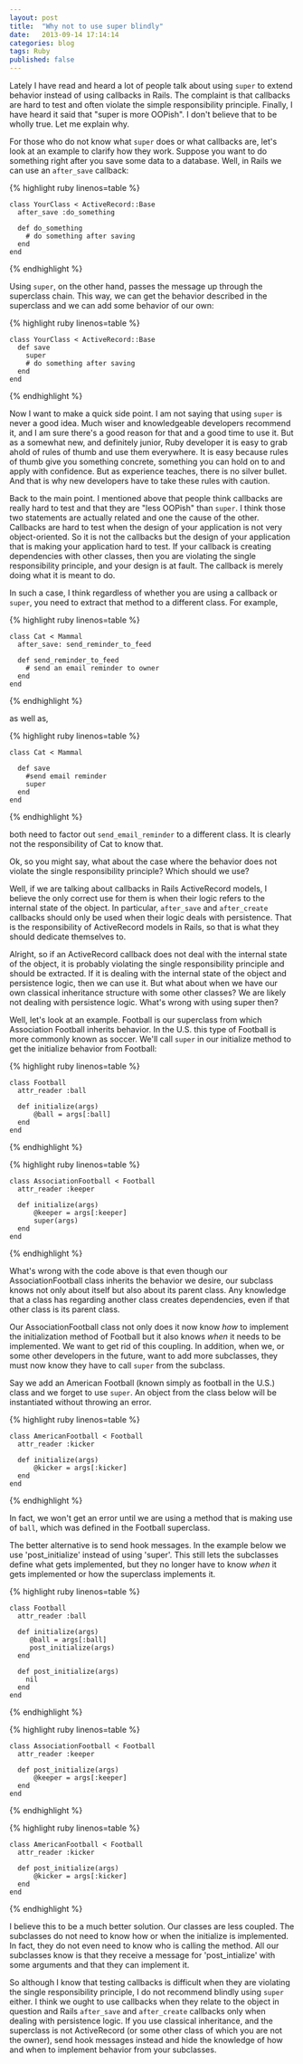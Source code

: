 ```yaml
---
layout: post
title:  "Why not to use super blindly"
date:   2013-09-14 17:14:14
categories: blog
tags: Ruby
published: false
---
```


Lately I have read and heard a lot of people talk about using `super` to extend behavior instead of using callbacks in Rails. The complaint is that callbacks are hard to test and often violate the simple responsibility principle. Finally, I have heard it said that "super is more OOPish". I don't believe that to be wholly true. Let me explain why.

For those who do not know what `super` does or what callbacks are, let's look at an example to clarify how they work. Suppose you want to do something right after you save some data to a database. Well, in Rails we can use an `after_save` callback:

{% highlight ruby linenos=table %}

    class YourClass < ActiveRecord::Base
      after_save :do_something

      def do_something
        # do something after saving
      end
    end

{% endhighlight %}

Using `super`, on the other hand, passes the message up through the superclass chain. This way, we can get the behavior described in the superclass and we can add some behavior of our own:

{% highlight ruby linenos=table %}

    class YourClass < ActiveRecord::Base
      def save
        super
        # do something after saving
      end
    end

{% endhighlight %}

Now I want to make a quick side point. I am not saying that using `super` is never a good idea. Much wiser and knowledgeable developers recommend it, and I am sure there's a good reason for that and a good time to use it. But as a somewhat new, and definitely junior, Ruby developer it is easy to grab ahold of rules of thumb and use them everywhere. It is easy because rules of thumb give you something concrete, something you can hold on to and apply with confidence. But as experience teaches, there is no silver bullet. And that is why new developers have to take these rules with caution.

Back to the main point. I mentioned above that people think callbacks are really hard to test and that they are "less OOPish" than `super`. I think those two statements are actually related and one the cause of the other. Callbacks are hard to test when the design of your application is not very object-oriented. So it is not the callbacks but the design of your application that is making your application hard to test. If your callback is creating dependencies with other classes, then you are violating the single responsibility principle, and your design is at fault. The callback is merely doing what it is meant to do.

In such a case, I think regardless of whether you are using a callback or `super`, you need to extract that method to a different class. For example,

{% highlight ruby linenos=table %}

    class Cat < Mammal
      after_save: send_reminder_to_feed

      def send_reminder_to_feed
        # send an email reminder to owner
      end
    end

{% endhighlight %}

as well as,

{% highlight ruby linenos=table %}

    class Cat < Mammal

      def save
        #send email reminder
        super
      end
    end

{% endhighlight %}

both need to factor out `send_email_reminder` to a different class. It is clearly not the responsibility of Cat to know that.

Ok, so you might say, what about the case where the behavior does not violate the single responsibility principle? Which should we use?

Well, if we are talking about callbacks in Rails ActiveRecord models, I believe the only correct use for them is when their logic refers to the internal state of the object. In particular, `after_save` and `after_create` callbacks should only be used when their logic deals with persistence. That is the responsibility of ActiveRecord models in Rails, so that is what they should dedicate themselves to.

Alright, so if an ActiveRecord callback does not deal with the internal state of the object, it is probably violating the single responsibility principle and should be extracted. If it is dealing with the internal state of the object and persistence logic, then we can use it. But what about when we have our own classical inheritance structure with some other classes? We are likely not dealing with persistence logic. What's wrong with using super then?

Well, let's look at an example. Football is our superclass from which Association Football inherits behavior. In the U.S. this type of Football is more commonly known as soccer. We'll call `super` in our initialize method to get the initialize behavior from Football:

{% highlight ruby linenos=table %}

    class Football
      attr_reader :ball

      def initialize(args)
          @ball = args[:ball]
      end
    end
{% endhighlight %}


{% highlight ruby linenos=table %}

    class AssociationFootball < Football
      attr_reader :keeper

      def initialize(args)
          @keeper = args[:keeper]
          super(args)
      end
    end

{% endhighlight %}

What's wrong with the code above is that even though our AssociationFootball class inherits the behavior we desire, our subclass knows not only about itself but also about its parent class. Any knowledge that a class has regarding another class creates dependencies, even if that other class is its parent class.

Our AssociationFootball class not only does it now know *how* to implement the initialization method of Football but it also knows *when* it needs to be implemented. We want to get rid of this coupling. In addition, when we, or some other developers in the future, want to add more subclasses, they must now know they have to call `super` from the subclass.

Say we add an American Football (known simply as football in the U.S.) class and we forget to use `super`. An object from the class below will be instantiated without throwing an error.

{% highlight ruby linenos=table %}

    class AmericanFootball < Football
      attr_reader :kicker

      def initialize(args)
          @kicker = args[:kicker]
      end
    end

{% endhighlight %}

In fact, we won't get an error until we are using a method that is making use of `ball`, which was defined in the Football superclass.

The better alternative is to send hook messages. In the example below we use 'post_initialize' instead of using 'super'. This still lets the subclasses define what gets implemented, but they no longer have to know *when* it gets implemented or how the superclass implements it.

{% highlight ruby linenos=table %}

    class Football
      attr_reader :ball

      def initialize(args)
         @ball = args[:ball]
         post_initialize(args)
      end

      def post_initialize(args)
        nil
      end
    end

{% endhighlight %}

{% highlight ruby linenos=table %}

    class AssociationFootball < Football
      attr_reader :keeper

      def post_initialize(args)
          @keeper = args[:keeper]
      end
    end

{% endhighlight %}

{% highlight ruby linenos=table %}

    class AmericanFootball < Football
      attr_reader :kicker

      def post_initialize(args)
          @kicker = args[:kicker]
      end
    end

{% endhighlight %}

I believe this to be a much better solution. Our classes are less coupled. The subclasses do not need to know how or when the initialize is implemented. In fact, they do not even need to know who is calling the method. All our subclasses know is that they receive a message for 'post_intialize' with some arguments and that they can implement it.

So although I know that testing callbacks is difficult when they are violating the single responsibility principle, I do not recommend blindly using `super` either. I think we ought to use callbacks when they relate to the object in question and Rails `after_save` and `after_create` callbacks only when dealing with persistence logic. If you use classical inheritance, and the superclass is not ActiveRecord (or some other class of which you are not the owner), send hook messages instead and hide the knowledge of how and when to implement behavior from your subclasses.
